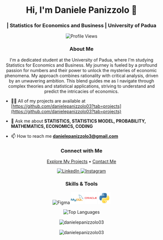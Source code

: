 <h1 align="center">Hi, I'm Daniele Panizzolo 🦊</h1>

<h3 align="center">| Statistics for Economics and Business | University of Padua</h3>

<p align="center">
  <img src="https://komarev.com/ghpvc/?username=danielepanizzolo03&label=Profile%20views&color=0e75b6&style=flat" alt="Profile Views" />
</p>


<h3 align="center">About Me</h3>

<p align="center">
  I'm a dedicated student at the University of Padua, where I'm studying Statistics for Economics and Business. My journey is fueled by a profound passion for numbers and their power to unlock the mysteries of economic phenomena. My approach combines rationality with critical analysis, driven by an unwavering ambition. This blend guides me as I navigate through complex theories and statistical applications, striving to understand and predict the intricacies of economics.
</p>

- 👨‍💻 All of my projects are available at [https://github.com/danielepanizzolo03?tab=projects](https://github.com/danielepanizzolo03?tab=projects)

- 💬 Ask me about **STATISTICS, STATISTICS MODEL, PROBABILITY, MATHEMATICS, ECONOMICS, CODING**

- 📫 How to reach me **danielepanizzolo3@gmail.com**


<h3 align="center">Connect with Me</h3>


<p align="center">
  <a href="https://github.com/danielepanizzolo03?tab=projects">Explore My Projects</a> •
  <a href="mailto:danielepanizzolo3@gmail.com">Contact Me</a>
</p>

<p align="center">
  <a href="https://linkedin.com/in/daniele-panizzolo-040093227" target="_blank">
    <img src="https://raw.githubusercontent.com/rahuldkjain/github-profile-readme-generator/master/src/images/icons/Social/linked-in-alt.svg" alt="LinkedIn" height="30" width="40" />
  </a>
  <a href="https://instagram.com/panizzolodaniele" target="_blank">
    <img src="https://raw.githubusercontent.com/rahuldkjain/github-profile-readme-generator/master/src/images/icons/Social/instagram.svg" alt="Instagram" height="30" width="40" />
  </a>
</p>

<h3 align="center">Skills & Tools</h3>

<p align="center">
  <img src="https://www.vectorlogo.zone/logos/figma/figma-icon.svg" alt="Figma" width="40" height="40"/>
  <img src="https://raw.githubusercontent.com/devicons/devicon/master/icons/mysql/mysql-original-wordmark.svg" alt="MySQL" width="40" height="40"/>
  <img src="https://raw.githubusercontent.com/devicons/devicon/master/icons/oracle/oracle-original.svg" alt="Oracle" width="40" height="40"/>
  <img src="https://raw.githubusercontent.com/devicons/devicon/master/icons/python/python-original.svg" alt="Python" width="40" height="40"/>
</p>

<p align="center">
  <img src="https://github-readme-stats.vercel.app/api/top-langs?username=danielepanizzolo03&show_icons=true&locale=en&layout=compact" alt="Top Languages" />
</p>

<p align="center">
  <img align="center" src="https://github-readme-stats.vercel.app/api?username=danielepanizzolo03&show_icons=true&locale=en" alt="danielepanizzolo03" />
</p>

<p align="center">
  <img align="center" src="https://github-readme-streak-stats.herokuapp.com/?user=danielepanizzolo03&" alt="danielepanizzolo03" />
</p>

